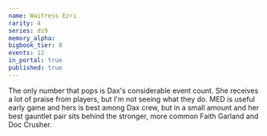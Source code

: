 ```yaml
---
name: Waitress Ezri
rarity: 4
series: ds9
memory_alpha:
bigbook_tier: 8
events: 12
in_portal: true
published: true
---
```


The only number that pops is Dax's considerable event count. She receives a lot of praise from players, but I'm not seeing what they do. MED is useful early game and hers is best among Dax crew, but in a small amount and her best gauntlet pair sits behind the stronger, more common Faith Garland and Doc Crusher.
